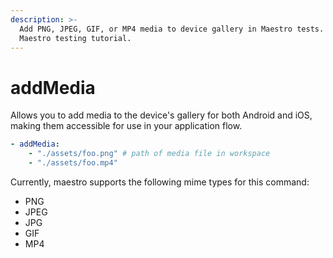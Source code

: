 ```yaml
---
description: >-
  Add PNG, JPEG, GIF, or MP4 media to device gallery in Maestro tests. Part of
  Maestro testing tutorial.
---
```


# addMedia

Allows you to add media to the device's gallery for both Android and iOS, making them accessible for use in your application flow.

```yaml
- addMedia:
    - "./assets/foo.png" # path of media file in workspace
    - "./assets/foo.mp4"
```

Currently, maestro supports the following mime types for this command:

* PNG
* JPEG
* JPG
* GIF
*   MP4




